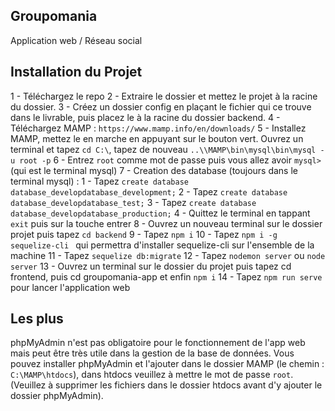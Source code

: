 ## Groupomania

Application web / Réseau social

## Installation du Projet
1 - Téléchargez le repo 
2 - Extraire le dossier et mettez le projet à la racine du dossier.
3 - Créez un dossier config en plaçant le fichier qui ce trouve dans le livrable, puis placez le à la racine du dossier backend.
4 - Téléchargez MAMP : `https://www.mamp.info/en/downloads/` 
5 - Installez MAMP, mettez le en marche en appuyant sur le bouton vert. Ouvrez un terminal et tapez `cd C:\`, tapez de nouveau `..\\MAMP\bin\mysql\bin\mysql -u root -p` 
6 - Entrez `root` comme mot de passe puis vous allez avoir `mysql>` (qui est le terminal mysql)
7 - Creation des database (toujours dans le terminal mysql) :
    1 - Tapez `create database database_developdatabase_development;` 
    2 - Tapez `create database database_developdatabase_test;` 
    3 - Tapez `create database database_developdatabase_production;`
    4 - Quittez le terminal en tappant `exit` puis sur la touche entrer
8 - Ouvrez un nouveau terminal sur le dossier projet puis tapez `cd backend`
9 - Tapez `npm i`
10 - Tapez `npm i -g sequelize-cli ` qui permettra d'installer sequelize-cli sur l'ensemble de la machine
11 - Tapez `sequelize db:migrate`
12 - Tapez `nodemon server` ou `node server`
13 - Ouvrez un terminal sur le dossier du projet puis tapez cd frontend, puis cd groupomania-app et enfin `npm i`
14 - Tapez `npm run serve` pour lancer l'application web

## Les plus
phpMyAdmin n'est pas obligatoire pour le fonctionnement de l'app web mais peut être très utile dans la gestion de la base de données.
Vous pouvez installer phpMyAdmin et l'ajouter dans le dossier MAMP (le chemin : `C:\MAMP\htdocs`), dans htdocs veuillez à mettre le mot de passe `root`.
(Veuillez à supprimer les fichiers dans le dossier htdocs avant d'y ajouter  le dossier phpMyAdmin).
